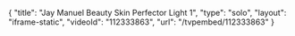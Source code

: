 {
    "title": "Jay Manuel Beauty Skin Perfector  Light 1",
    "type": "solo",
    "layout": "iframe-static",
    "videoId": "112333863",
    "url": "\/tvpembed\/112333863"
}